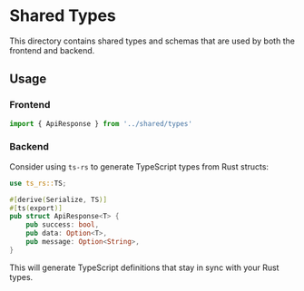 # Shared Types

This directory contains shared types and schemas that are used by both the frontend and backend.

## Usage

### Frontend
```typescript
import { ApiResponse } from '../shared/types'
```

### Backend
Consider using `ts-rs` to generate TypeScript types from Rust structs:

```rust
use ts_rs::TS;

#[derive(Serialize, TS)]
#[ts(export)]
pub struct ApiResponse<T> {
    pub success: bool,
    pub data: Option<T>,
    pub message: Option<String>,
}
```

This will generate TypeScript definitions that stay in sync with your Rust types.
